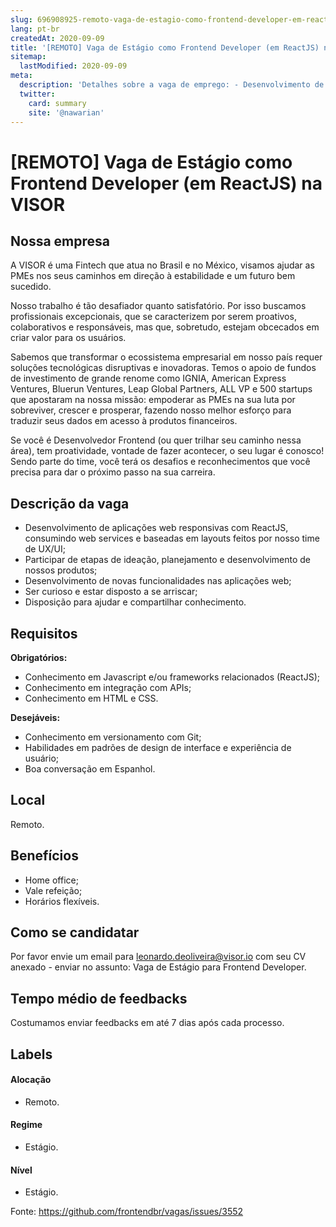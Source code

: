 ```yaml
---
slug: 696908925-remoto-vaga-de-estagio-como-frontend-developer-em-reactjs-na-visor
lang: pt-br
createdAt: 2020-09-09
title: '[REMOTO] Vaga de Estágio como Frontend Developer (em ReactJS) na VISOR - Vaga de Emprego'
sitemap:
  lastModified: 2020-09-09
meta:
  description: 'Detalhes sobre a vaga de emprego: - Desenvolvimento de aplicações web responsivas com ReactJS, consumindo web services e baseadas em layouts feitos por nosso time de UX/UI; - Participar de etapas de ideação, planejamento e desenvolvimento de nossos produtos; - Desenvolvimento de novas funcionalidades nas aplicações web; - Ser curioso e estar disposto a se arriscar; - Disposição para ajudar e compartilhar conhecimento.'
  twitter:
    card: summary
    site: '@nawarian'
---
```


# [REMOTO] Vaga de Estágio como Frontend Developer (em ReactJS) na VISOR

## Nossa empresa

A VISOR é uma Fintech que atua no Brasil e no México, visamos ajudar as PMEs nos seus caminhos em direção à estabilidade e um futuro bem sucedido.

Nosso trabalho é tão desafiador quanto satisfatório. Por isso buscamos profissionais excepcionais, que se caracterizem por serem proativos, colaborativos e responsáveis, mas que, sobretudo, estejam obcecados em criar valor para os usuários.

Sabemos que transformar o ecossistema empresarial em nosso país requer soluções tecnológicas disruptivas e inovadoras. Temos o apoio de fundos de investimento de grande renome como IGNIA, American Express Ventures, Bluerun Ventures, Leap Global Partners, ALL VP e 500 startups que apostaram na nossa missão: empoderar as PMEs na sua luta por sobreviver, crescer e prosperar, fazendo nosso melhor esforço para traduzir seus dados em acesso à produtos financeiros.

Se você é Desenvolvedor Frontend (ou quer trilhar seu caminho nessa área), tem proatividade, vontade de fazer acontecer, o seu lugar é conosco! Sendo parte do time, você terá os desafios e reconhecimentos que você precisa para dar o próximo passo na sua carreira.


## Descrição da vaga

- Desenvolvimento de aplicações web responsivas com ReactJS, consumindo web services e baseadas em layouts feitos por nosso time de UX/UI;
- Participar de etapas de ideação, planejamento e desenvolvimento de nossos produtos;
- Desenvolvimento de novas funcionalidades nas aplicações web;
- Ser curioso e estar disposto a se arriscar;
- Disposição para ajudar e compartilhar conhecimento.

## Requisitos

**Obrigatórios:**
- Conhecimento em Javascript e/ou frameworks relacionados (ReactJS);
- Conhecimento em integração com APIs;
- Conhecimento em HTML e CSS.

**Desejáveis:**
- Conhecimento em versionamento com Git;
- Habilidades em padrões de design de interface e experiência de usuário;
- Boa conversação em Espanhol.

## Local

Remoto.

## Benefícios

- Home office;
- Vale refeição;
- Horários flexíveis.

## Como se candidatar

Por favor envie um email para leonardo.deoliveira@visor.io com seu CV anexado - enviar no assunto: Vaga de Estágio para Frontend Developer.

## Tempo médio de feedbacks

Costumamos enviar feedbacks em até 7 dias após cada processo.

## Labels

#### Alocação
- Remoto.

#### Regime
- Estágio.

#### Nível
- Estágio.

Fonte: https://github.com/frontendbr/vagas/issues/3552
